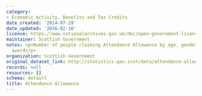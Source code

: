 ```yaml
---
category:
- Economic Activity, Benefits and Tax Credits
date_created: '2014-07-29'
date_updated: '2016-02-10'
license: https://www.nationalarchives.gov.uk/doc/open-government-licence/version/3/
maintainer: Scottish Government
notes: <p>Number of people claiming Attendance Allowance by age, gender and rate of
  award</p>
organization: Scottish Government
original_dataset_link: http://statistics.gov.scot/data/attendance-allowance
records: null
resources: []
schema: default
title: Attendance Allowance
---
```

